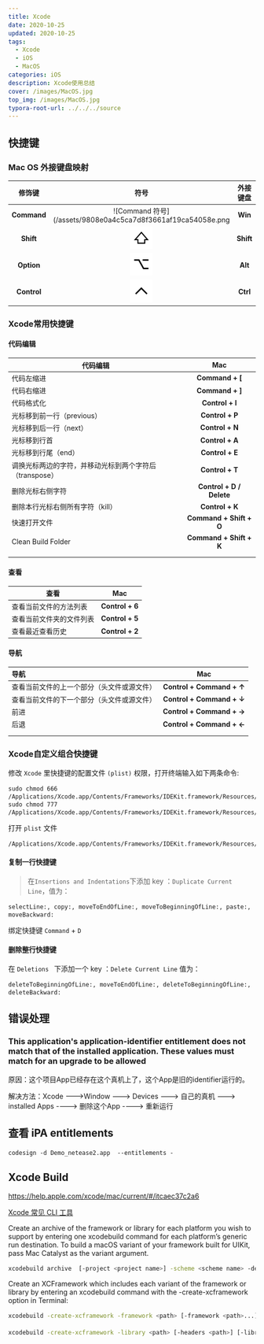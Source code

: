 ```yaml
---
title: Xcode
date: 2020-10-25
updated: 2020-10-25 
tags: 
  - Xcode
  - iOS
  - MacOS
categories: iOS
description: Xcode使用总结
cover: /images/MacOS.jpg
top_img: /images/MacOS.jpg
typora-root-url: ../../../source
---
```


## 快捷键

### Mac OS 外接键盘映射

|   修饰键    |                             符号                             | 外接键盘  |
| :---------: | :----------------------------------------------------------: | :-------: |
| **Command** | ![Command 符号](/assets/9808e0a4c5ca7d8f3661af19ca54058e.png |  **Win**  |
|  **Shift**  | ![Shift 符号](/assets/da6e9b7f91e7eb13915e29d5288d8d3f.png)  | **Shift** |
| **Option**  | ![Option 符号](/assets/4fa4885c9111e0de6faeb637be746e2a.png) |  **Alt**  |
| **Control** | ![Control 符号](/assets/d4a120294e44333f6ec6c00ef4648ee1.png) | **Ctrl**  |

### Xcode常用快捷键

#### 代码编辑

| 代码编辑                                                |               Mac                |
| ------------------------------------------------------- | :------------------------------: |
| 代码左缩进                                              |         **Command + [**          |
| 代码右缩进                                              |         **Command + ]**          |
| 代码格式化                                              |         **Control + I**          |
| 光标移到前一行（previous）                              |         **Control + P**          |
| 光标移到后一行（next）                                  |         **Control + N**          |
| 光标移到行首                                            |         **Control + A**          |
| 光标移到行尾（end）                                     |         **Control + E**          |
| 调换光标两边的字符，并移动光标到两个字符后（transpose） |         **Control + T**          |
| 删除光标右侧字符                                        | **Control + D** **/** **Delete** |
| 删除本行光标右侧所有字符（kill）                        |         **Control + K**          |
| 快速打开文件                                            |     **Command + Shift + O**      |
| Clean Build Folder                                      |     **Command + Shift + K**      |
|                                                         |                                  |
|                                                         |                                  |

#### 查看

| 查看                     |       Mac       |
| ------------------------ | :-------------: |
| 查看当前文件的方法列表   | **Control + 6** |
| 查看当前文件夹的文件列表 | **Control + 5** |
| 查看最近查看历史         | **Control + 2** |

#### 导航

| 导航                                       |            Mac            |
| :----------------------------------------- | :-----------------------: |
| 查看当前文件的上一个部分（头文件或源文件） | **Control + Command + ↑** |
| 查看当前文件的下一个部分（头文件或源文件） | **Control + Command + ↓** |
| 前进                                       | **Control + Command + →** |
| 后退                                       | **Control + Command + ←** |
|                                            |                           |
|                                            |                           |



### Xcode自定义组合快捷键

修改 `Xcode` 里快捷键的配置文件 `(plist)` 权限，打开终端输入如下两条命令:

```
sudo chmod 666 /Applications/Xcode.app/Contents/Frameworks/IDEKit.framework/Resources/IDETextKeyBindingSet.plist
sudo chmod 777 /Applications/Xcode.app/Contents/Frameworks/IDEKit.framework/Resources/
```

打开 `plist` 文件

```
/Applications/Xcode.app/Contents/Frameworks/IDEKit.framework/Resources/IDETextKeyBindingSet.plist
```

#### 复制一行快捷键

 > 在`Insertions and Indentations`下添加 key ：`Duplicate Current Line`，值为：

```
selectLine:, copy:, moveToEndOfLine:, moveToBeginningOfLine:, paste:, moveBackward:
```

绑定快捷键 `Command` + `D`

#### 删除整行快捷键

在 `Deletions ` 下添加一个 key ：`Delete Current Line` 值为：

```
deleteToBeginningOfLine:, moveToEndOfLine:, deleteToBeginningOfLine:, deleteBackward:
```



## 错误处理

### This application's application-identifier entitlement does not match that of the installed application. These values must match for an upgrade to be allowed

原因：这个项目App已经存在这个真机上了，这个App是旧的identifier运行的。

解决方法：Xcode --->Window ---> Devices ---> 自己的真机 ---> installed Apps ----> 删除这个App  ----> 重新运行

## 查看 iPA entitlements

`codesign -d Demo_netease2.app  --entitlements -`

## Xcode Build

https://help.apple.com/xcode/mac/current/#/itcaec37c2a6

[Xcode 常见 CLI 工具](https://mp.weixin.qq.com/s/jF6mTsxC2xtn8Xp1Mn72Zw)


Create an archive of the framework or library for each platform you wish to support by entering one xcodebuild command for each platform’s generic run destination. To build a macOS variant of your framework built for UIKit, pass Mac Catalyst as the variant argument.

```sh
xcodebuild archive  [-project <project name>] -scheme <scheme name> -destination "generic/platform=<platform name>[,arch=<architecture name>][,variant=<variant name>]" [-configuration <configuration name>] [-archivePath <archive output path>]
```

Create an XCFramework which includes each variant of the framework or library by entering an xcodebuild command with the -create-xcframework option in Terminal:

```sh
xcodebuild -create-xcframework -framework <path> [-framework <path>...] -output <path>

xcodebuild -create-xcframework -library <path> [-headers <path>] [-library <path> [-headers <path>]...] -output <path>
```